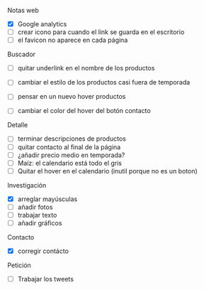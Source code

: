 
Notas web
- [x] Google analytics
- [ ] crear icono para cuando el link se guarda en el escritorio
- [ ] el favicon no aparece en cada página

Buscador
- [ ] quitar underlink en el nombre de los productos
- [ ] cambiar el estilo de los productos casi fuera de temporada
- [ ] pensar en un nuevo hover productos
- [ ] cambiar el color del hover del botón contacto


Detalle
- [ ] terminar descripciones de productos
- [ ] quitar contacto al final de la página
- [ ] ¿añadir precio medio en temporada?
- [ ] Maíz: el calendario está todo el gris
- [ ] Quitar el hover en el calendario (inutil porque no es un boton)

Investigación
- [x] arreglar mayúsculas
- [ ] añadir fotos
- [ ] trabajar texto
- [ ] añadir gráficos

Contacto
- [x] corregir contácto

Petición
- [ ] Trabajar los tweets
